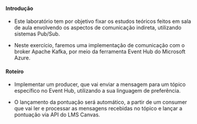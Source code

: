 #### Introdução
- Este laboratório tem por objetivo fixar os estudos teóricos feitos em sala de aula envolvendo os aspectos de comunicação indireta, utilizando sistemas Pub/Sub.

- Neste exercício, faremos uma implementação de comunicação com o broker Apache Kafka, por meio da ferramenta Event Hub do Microsoft Azure.

#### Roteiro

- Implementar um producer, que vai enviar a mensagem para um tópico específico no Event Hub, utilizando a sua linguagem de preferência.

- O lançamento da pontuação será automático, a partir de um consumer que vai ler e processar as mensagens recebidas no tópico e lançar a pontuação via API do LMS Canvas.
